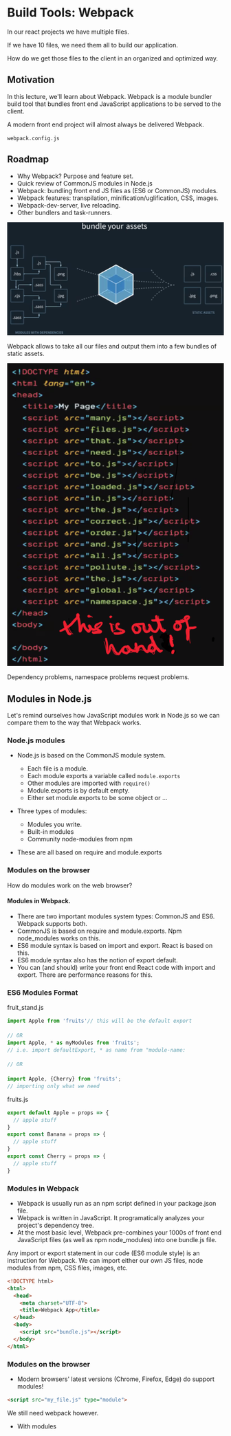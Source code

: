 # Build Tools: Webpack

In our react projects we have multiple files.

If we have 10 files, we need them all to build our application.

How do we get those files to the client in an organized and optimized way.

## Motivation

In this lecture, we'll learn about Webpack. Webpack is a module bundler build tool that bundles front end JavaScript applications to be served to the client.

A modern front end project will almost always be delivered Webpack.

`webpack.config.js`

## Roadmap

- Why Webpack? Purpose and feature set.
- Quick review of CommonJS modules in Node.js
- Webpack: bundling front end JS files as (ES6 or CommonJS) modules.
- Webpack features: transpilation, minification/uglification, CSS, images.
- Webpack-dev-server, live reloading.
- Other bundlers and task-runners.

![](2021-03-09-01-12-02.png)

Webpack allows to take all our files and output them into a few bundles of static assets.

![](2021-03-09-01-16-18.png)

Dependency problems, namespace problems request problems.

## Modules in Node.js

Let's remind ourselves how JavaScript modules work in Node.js so we can compare them to the way that Webpack works.

### Node.js modules

- Node.js is based on the CommonJS module system.
  - Each file is a module.
  - Each module exports a variable called `module.exports`
  - Other modules are imported with `require()`
  - Module.exports is by default empty.
  - Either set module.exports to be some object or ...

- Three types of modules:
  - Modules you write.
  - Built-in modules
  - Community node-modules from npm
- These are all based on require and module.exports

### Modules on the browser

How do modules work on the web browser?

#### Modules in Webpack.

- There are two important modules system types: CommonJS and ES6. Webpack supports both.
- CommonJS is based on require and module.exports. Npm node_modules works on this.
- ES6 module syntax is based on import and export. React is based on this.
- ES6 module syntax also has the notion of export default.
- You can (and should) write your front end React code with import and export. There are performance reasons for this.

### ES6 Modules Format

fruit_stand.js
```JavaScript
import Apple from 'fruits'// this will be the default export

// OR
import Apple, * as myModules from 'fruits';
// i.e. import defaultExport, * as name from "module-name:

// OR

import Apple, {Cherry} from 'fruits';
// importing only what we need
```
fruits.js
```JavaScript
export default Apple = props => {
  // apple stuff
}
export const Banana = props => {
  // apple stuff
}
export const Cherry = props => {
  // apple stuff
}
```

### Modules in Webpack

- Webpack is usually run as an npm script defined in your package.json file.
- Webpack is written in JavaScript. It programatically analyzes your project's dependency tree.
- At the most basic level, Webpack pre-combines your 1000s of front end JavaScript files (as well as npm node_modules) into one bundle.js file.

Any import or export statement in our code (ES6 module style) is an instruction for Webpack. We can import either our own JS files, node modules from npm, CSS files, images, etc.

```HTML
<!DOCTYPE html>
<html>
  <head>
    <meta charset="UTF-8">
    <title>Webpack App</title>
  </head>
  <body>
    <script src="bundle.js"></script>
  </body>
</html>
```

### Modules on the browser

- Modern browsers' latest versions (Chrome, Firefox, Edge) do support modules!

```HTML
<script src="my_file.js" type="module">
```

We still need webpack however.

- With modules <script> tags, we still have to make an http GET request for each JavaScript file.
- With potentially 1000s of requests this is infeasible.
- Also we want ot be able tto transpile, bundle other file assets, uglify etc.
- We also can't user snpm node_modules this way because they have a different syntax.

## Webpack features

### Webpack loaders

- Webpack enables use of loaders to preprocess files. This allows you to bundle any static resource way beyond JavaScript.
- Loaders are usually defined in a file called webpack.config.js. Set up webpack.config.js, then run webpack as an npm script.
- Loaders can transform JavaScript files, as well as CSS, images, HTML templates files, etc.
- This completely changes the way we think about the frontend HTML/CSS/JavaScript stack.

- Various babel-loaders transpile JavaScript code.
  - ES6+ to ES5 is for internet explorer (10% internet traffic)
  - React JSZ sugar gets transpiled down to React.createElement
  - TypeScript transpiled to JavaScript
- Various css-loaders allow modularized CSS!
  - You can import an individual CSS file into a JS file.
  - The CSS object will be localized to htis file!
  - Webpack inlines the CSS as a JS object.
- You can transpile CSS.

### Webpack plugins

- Webpack plugins perform any kind of logic that a loader cannot do.
- Minifying the code means stripping away whitespace.
- Uglifying code means going further and renaming variables to be unreadable one- or two- letter names. Code downloads even faster.

By default, Webpack uglifies code if you set the mode in configuration (webpack.config.js) to be in production

![](2021-03-09-01-50-57.png)

To

![](2021-03-09-01-51-08.png)

- Other plugins (for either convenience or performance):
  - HTMLWebpackPlugin - automatically sets up an HTML file with a `<script>` tag for bundle.js. Useful for cache-busting for new versions of a webpage.
  - ExtractTextWebpackPlugin - takes CSS modules and puts them in a separate bundle.css file, rather than inlined within the bundle.js file. This improves performance of initial page load!
  - github.com/webpack-contrib/awesome-webpack

### Code Splitting

![](2021-03-09-01-54-40.png)

```JavaScript
const path = require('path');

module.exports = {
  mode: "development",
  entry: { 
    index: './src/index.js',
    another: '
  }
}
```

### Webpack dev server

#### Production vs Development

- Webpack-based projects have different needs depending on whether we are shipping a final product to be deployed on the web, or developing the codebase at home.
- For production, JS needs to be uglified, and CSS/images need to be separate from the main bundle.js rather than inlined.

- For your Codesmith projects, you will mostly be working in development mode (developing a codebase at home). A quick change in the code we write should show up on the screen as seamlessly as possible. You should use Webpack-dev-server rather than Webpack itself.
- You only

### Webpack-dev-server

- Webpack-dev-server (WDS) allows us to have live-reloading the automatic rebuild of our JS bundle and refresh of the page upon saving a JS file.
- WDS spawns a localhost server under the hood that watches for file system change events. The browser has a websocket connection to the dev-server so that it knows to live-reload.

### Full stack we architecture

- In production for a full-stack React/Node app, we utilize one server:
  - This single server is our express server, which will be hosted on mysite.com (our real website)

### Production

Client <-> Server

### Dev

Client -> localhost:8080 -> localhost:3000
  <---------------------------|

### Alternatives to Webpack

- Browserify
- Require JS
- Brunch
- Steal.js
- bit-bundler
- Pundle
- CommonJS
- Blendid
- rollup.js
- gulp
- grunt


  

### Questions


